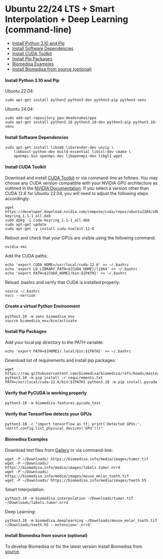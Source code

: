 # Ubuntu 22/24 LTS + Smart Interpolation + Deep Learning (command-line)

- [Install Python 3.10 and Pip](#install-python-and-pip)
- [Install Software Dependencies](#install-software-dependencies)
- [Install CUDA Toolkit](#install-cuda-toolkit)
- [Install Pip Packages](#install-pip-packages)
- [Biomedisa Examples](#biomedisa-examples)
- [Install Biomedisa from source (optional)](#install-biomedisa-from-source-optional)

#### Install Python 3.10 and Pip
Ubuntu 22.04:
```
sudo apt-get install python3 python3-dev python3-pip python3-venv
```
Ubuntu 24.04:
```
sudo add-apt-repository ppa:deadsnakes/ppa
sudo apt-get install python3.10 python3.10-dev python3-pip python3.10-venv
```

#### Install Software Dependencies
```
sudo apt-get install libsm6 libxrender-dev unzip \
    libboost-python-dev build-essential libssl-dev cmake \
    openmpi-bin openmpi-doc libopenmpi-dev libgl1 wget
```

#### Install CUDA Toolkit
Download and install [CUDA Toolkit](https://developer.nvidia.com/cuda-downloads) or via command-line as follows. You may choose any CUDA version compatible with your NVIDIA GPU architecture as outlined in the [NVIDIA Documentation](https://docs.nvidia.com/deeplearning/cudnn/latest/reference/support-matrix.html). If you select a version other than CUDA 12.6 for Ubuntu 22.04, you will need to adjust the following steps accordingly:
```
wget https://developer.download.nvidia.com/compute/cuda/repos/ubuntu2204/x86_64/cuda-keyring_1.1-1_all.deb
sudo dpkg -i cuda-keyring_1.1-1_all.deb
sudo apt-get update
sudo apt-get -y install cuda-toolkit-12-6
```
Reboot and check that your GPUs are visible using the following command:
```
nvidia-smi
```
Add the CUDA paths:
```
echo 'export CUDA_HOME=/usr/local/cuda-12.6' >> ~/.bashrc
echo 'export LD_LIBRARY_PATH=${CUDA_HOME}/lib64' >> ~/.bashrc
echo 'export PATH=${CUDA_HOME}/bin:${PATH}' >> ~/.bashrc
```
Reload .bashrc and verify that CUDA is installed properly:
```
source ~/.bashrc
nvcc --version
```

#### Create a virtual Python Environment
```
python3.10 -m venv biomedisa_env
source biomedisa_env/bin/activate
```

#### Install Pip Packages
Add your local pip directory to the PATH variable:
```
echo 'export PATH=${HOME}/.local/bin:${PATH}' >> ~/.bashrc
```
Download list of requirements and install pip packages:
```
wget https://raw.githubusercontent.com/biomedisa/biomedisa/refs/heads/master/requirements.txt
python3.10 -m pip install -r requirements.txt
PATH=/usr/local/cuda-12.6/bin:${PATH} python3.10 -m pip install pycuda
```

#### Verify that PyCUDA is working properly
```
python3.10 -m biomedisa.features.pycuda_test
```

#### Verify that TensorFlow detects your GPUs
```
python3.10 -c "import tensorflow as tf; print('Detected GPUs:', len(tf.config.list_physical_devices('GPU')))"
```

#### Biomedisa Examples
Download test files from [Gallery](https://biomedisa.info/gallery/) or via command-line:
```
wget -P ~/Downloads/ https://biomedisa.info/media/images/tumor.tif
wget -P ~/Downloads/ https://biomedisa.info/media/images/labels.tumor.nrrd
wget -P ~/Downloads/ https://biomedisa.info/media/images/mouse_molar_tooth.tif
wget -P ~/Downloads/ https://biomedisa.info/media/images/teeth.h5
```
Smart Interpolation:
```
python3.10 -m biomedisa.interpolation ~/Downloads/tumor.tif ~/Downloads/labels.tumor.nrrd
```
Deep Learning:
```
python3.10 -m biomedisa.deeplearning ~/Downloads/mouse_molar_tooth.tif ~/Downloads/teeth.h5 --extension='.nrrd'
```

#### Install Biomedisa from source (optional)
To develop Biomedisa or for the latest version install Biomedisa from [source](https://github.com/biomedisa/biomedisa/blob/master/README/installation_from_source.md).

